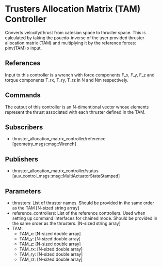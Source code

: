 # Trusters Allocation Matrix (TAM) Controller
Converts velocity/thrust from catesian space to thruster space. This is calculated by taking the psuedo-inverse of the user provided thruster allocation matrix (TAM) and multiplying it by the reference forces: pinv(TAM) x input.

## References
Input to this controller is a wrench with force components F_x, F_y, F_z and torque components T_rx, T_ry, T_rz in N and Nm respectively. 

## Commands
The output of this controller is an N-dimentional vector whose elements represent the thrust associated with each thruster defined in the TAM.

## Subscribers
- thruster_allocation_matrix_controller/reference [geometry_msgs::msg::Wrench]

## Publishers
- thruster_allocation_matrix_controller/status [auv_control_msgs::msg::MultiActuatorStateStamped]

## Parameters
- thrusters: List of thruster names. Should be provided in the same order as the TAM [N-sized string array]
- reference_controllers: List of the reference controllers. Used when setting up command interfaces for chained mode. Should be provided in the same order as the thrusters. [N-sized string array]
- TAM:
  - TAM_x: [N-sized double array]
  - TAM_y: [N-sized double array]
  - TAM_z: [N-sized double array]
  - TAM_rx: [N-sized double array]
  - TAM_ry: [N-sized double array]
  - TAM_rz: [N-sized double array]
